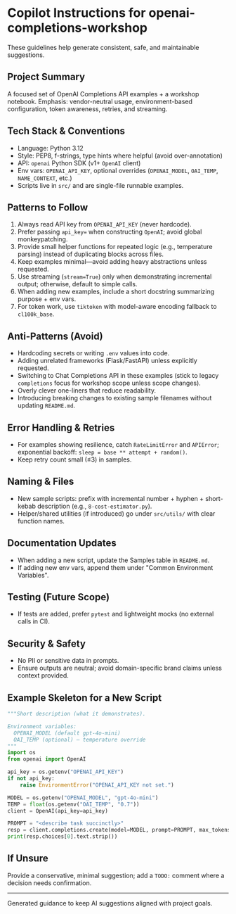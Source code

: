 # Copilot Instructions for openai-completions-workshop

These guidelines help generate consistent, safe, and maintainable suggestions.

## Project Summary

A focused set of OpenAI Completions API examples + a workshop notebook. Emphasis: vendor-neutral usage, environment-based configuration, token awareness, retries, and streaming.

## Tech Stack & Conventions

- Language: Python 3.12
- Style: PEP8, f-strings, type hints where helpful (avoid over-annotation)
- API: `openai` Python SDK (v1+ `OpenAI` client)
- Env vars: `OPENAI_API_KEY`, optional overrides (`OPENAI_MODEL`, `OAI_TEMP`, `NAME_CONTEXT`, etc.)
- Scripts live in `src/` and are single-file runnable examples.

## Patterns to Follow

1. Always read API key from `OPENAI_API_KEY` (never hardcode).
2. Prefer passing `api_key=` when constructing `OpenAI`; avoid global monkeypatching.
3. Provide small helper functions for repeated logic (e.g., temperature parsing) instead of duplicating blocks across files.
4. Keep examples minimal—avoid adding heavy abstractions unless requested.
5. Use streaming (`stream=True`) only when demonstrating incremental output; otherwise, default to simple calls.
6. When adding new examples, include a short docstring summarizing purpose + env vars.
7. For token work, use `tiktoken` with model-aware encoding fallback to `cl100k_base`.

## Anti-Patterns (Avoid)

- Hardcoding secrets or writing `.env` values into code.
- Adding unrelated frameworks (Flask/FastAPI) unless explicitly requested.
- Switching to Chat Completions API in these examples (stick to legacy `completions` focus for workshop scope unless scope changes).
- Overly clever one-liners that reduce readability.
- Introducing breaking changes to existing sample filenames without updating `README.md`.

## Error Handling & Retries

- For examples showing resilience, catch `RateLimitError` and `APIError`; exponential backoff: `sleep = base ** attempt + random()`.
- Keep retry count small (≤3) in samples.

## Naming & Files

- New sample scripts: prefix with incremental number + hyphen + short-kebab description (e.g., `8-cost-estimator.py`).
- Helper/shared utilities (if introduced) go under `src/utils/` with clear function names.

## Documentation Updates

- When adding a new script, update the Samples table in `README.md`.
- If adding new env vars, append them under "Common Environment Variables".

## Testing (Future Scope)

- If tests are added, prefer `pytest` and lightweight mocks (no external calls in CI).

## Security & Safety

- No PII or sensitive data in prompts.
- Ensure outputs are neutral; avoid domain-specific brand claims unless context provided.

## Example Skeleton for a New Script

```python
"""Short description (what it demonstrates).

Environment variables:
  OPENAI_MODEL (default gpt-4o-mini)
  OAI_TEMP (optional) – temperature override
"""
import os
from openai import OpenAI

api_key = os.getenv("OPENAI_API_KEY")
if not api_key:
    raise EnvironmentError("OPENAI_API_KEY not set.")

MODEL = os.getenv("OPENAI_MODEL", "gpt-4o-mini")
TEMP = float(os.getenv("OAI_TEMP", "0.7"))
client = OpenAI(api_key=api_key)

PROMPT = "<describe task succinctly>"
resp = client.completions.create(model=MODEL, prompt=PROMPT, max_tokens=120, temperature=TEMP)
print(resp.choices[0].text.strip())
```

## If Unsure

Provide a conservative, minimal suggestion; add a `TODO:` comment where a decision needs confirmation.

---

Generated guidance to keep AI suggestions aligned with project goals.
